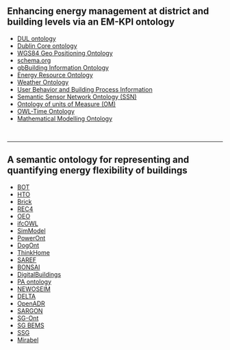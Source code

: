 ## Enhancing energy management at district and building levels via an EM-KPI ontology


- [DUL ontology](ontology/DUL_ontology.md)
- [Dublin Core ontology](ontology/Dublin_Core_ontology.md)
- [WGS84 Geo Positioning Ontology](ontology/WGS84_Geo_Positioning_Ontology.md)
- [schema.org](ontology/schema.org.md)
- [gbBuilding Information Ontology](ontology/gbBuilding_Information_Ontology.md)
- [Energy Resource Ontology](ontology/Energy_Resource_Ontology.md)
- [Weather Ontology](ontology/Weather_Ontology.md)
- [User Behavior and Building Process Information](ontology/User_Behavior_and_Building_Process_Information.md)
- [Semantic Sensor Network Ontology (SSN)](ontology/Semantic_Sensor_Network_Ontology_(SSN).md)
- [Ontology of units of Measure (OM)](ontology/Ontology_of_units_of_Measure_(OM).md)
- [OWL-Time Ontology](ontology/OWL-Time_Ontology.md)
- [Mathematical Modelling Ontology](ontology/Mathematical_Modelling_Ontology.md)

<br/>

---

## A semantic ontology for representing and quantifying energy flexibility of buildings

- [BOT](ontology/BOT.md)
- [HTO](ontology/HTO.md)
- [Brick](ontology/Brick.md)
- [REC4](ontology/REC4.md)
- [OEO](ontology/OEO.md)
- [ifcOWL](ontology/ifcOWL.md)
- [SimModel](ontology/SimModel.md)
- [PowerOnt](ontology/PowerOnt.md)
- [DogOnt](ontology/DogOnt.md)
- [ThinkHome](ontology/ThinkHome.md)
- [SAREF](ontology/SAREF.md)
- [BONSAI](ontology/BONSAI.md)
- [DigitalBuildings](ontology/Digitalbuildings.md)
- [PA ontology](ontology/PA_ontology.md)
- [NEWOSEIM](ontology/NEWOSEIM.md)
- [DELTA](ontology/DELTA.md)
- [OpenADR](ontology/OpenADR.md)
- [SARGON](ontology/SARGON.md)
- [SG-Ont](ontology/SG-Ont.md)
- [SG BEMS](ontology/SG_BEMS.md)
- [SSG](ontology/SSG.md)
- [Mirabel](ontology/Mirabel.md)

<br/>
